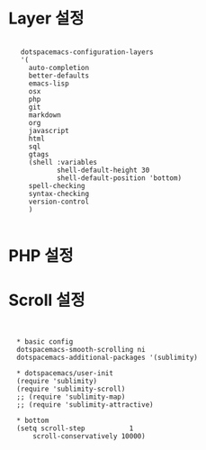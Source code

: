 Layer 설정
============
<pre>
  <code>
   dotspacemacs-configuration-layers
   '(
     auto-completion
     better-defaults
     emacs-lisp
     osx
     php
     git
     markdown
     org
     javascript
     html
     sql
     gtags
     (shell :variables
            shell-default-height 30
            shell-default-position 'bottom)
     spell-checking
     syntax-checking
     version-control
     )
  </code>
</pre>

PHP 설정
=============


Scroll 설정
=============
<pre>
  <code>
  
  * basic config
  dotspacemacs-smooth-scrolling ni
  dotspacemacs-additional-packages '(sublimity)
  
  * dotspacemacs/user-init
  (require 'sublimity)
  (require 'sublimity-scroll)
  ;; (require 'sublimity-map)
  ;; (require 'sublimity-attractive)
  
  * bottom
  (setq scroll-step           1
      scroll-conservatively 10000)

  
  </code>
</pre>
